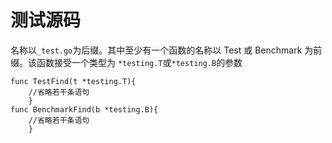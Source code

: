 # 测试源码

名称以`_test.go`为后缀。其中至少有一个函数的名称以 Test 或 Benchmark 为前缀。该函数接受一个类型为
`*testing.T`或`*testing.B`的参数

```golang
func TestFind(t *testing.T){
    //省略若干条语句
    }
func BenchmarkFind(b *testing.B){
    //省略若干条语句
    }
```
